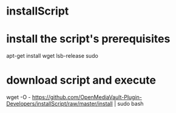 # installScript

# install the script's prerequisites
apt-get install wget lsb-release sudo

# download script and execute
wget -O - https://github.com/OpenMediaVault-Plugin-Developers/installScript/raw/master/install | sudo bash
